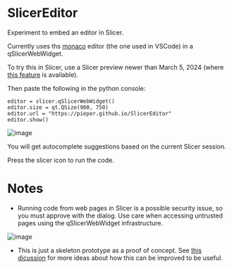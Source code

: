 
# SlicerEditor

Experiment to embed an editor in Slicer.

Currently uses ths [monaco]("https://github.com/microsoft/monaco-editor") editor (the one used in VSCode) in a qSlicerWebWidget.


To try this in Slicer, use a Slicer preview newer than March 5, 2024 (where [this feature](https://github.com/Slicer/Slicer/pull/7624/files) is available).


Then paste the following in the python console:
```
editor = slicer.qSlicerWebWidget()
editor.size = qt.QSize(900, 750)
editor.url = "https://pieper.github.io/SlicerEditor"
editor.show()
```

![image](https://github.com/pieper/SlicerEditor/assets/126077/fa556ee4-bf19-4102-a0f8-8edad05e45d8)

You will get autocomplete suggestions based on the current Slicer session.

Press the slicer icon to run the code.

# Notes
* Running code from web pages in Slicer is a possible security issue,
so you must approve with the dialog.  Use care when accessing untrusted
pages using the qSlicerWebWidget infrastructure.

![image](https://github.com/pieper/SlicerEditor/assets/126077/3e1d44d7-90ac-4660-910f-d537bc6e76e3)

* This is just a skeleton prototype as a proof of concept. See [this dicussion](https://discourse.slicer.org/t/support-python-text-highlighting-in-text-module/34511) for more ideas about how this can be improved to be useful.
